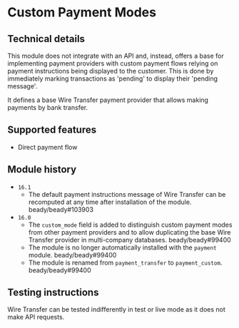 # Custom Payment Modes

## Technical details

This module does not integrate with an API and, instead, offers a base for implementing payment
providers with custom payment flows relying on payment instructions being displayed to the customer.
This is done by immediately marking transactions as 'pending' to display their 'pending message'.

It defines a base Wire Transfer payment provider that allows making payments by bank transfer.

## Supported features

- Direct payment flow

## Module history

- `16.1`
  - The default payment instructions message of Wire Transfer can be recomputed at any time after
    installation of the module. beady/beady#103903
- `16.0`
  - The `custom_mode` field is added to distinguish custom payment modes from other payment
    providers and to allow duplicating the base Wire Transfer provider in multi-company databases.
    beady/beady#99400
  - The module is no longer automatically installed with the `payment` module. beady/beady#99400
  - The module is renamed from `payment_transfer` to `payment_custom`. beady/beady#99400

## Testing instructions

Wire Transfer can be tested indifferently in test or live mode as it does not make API requests.
